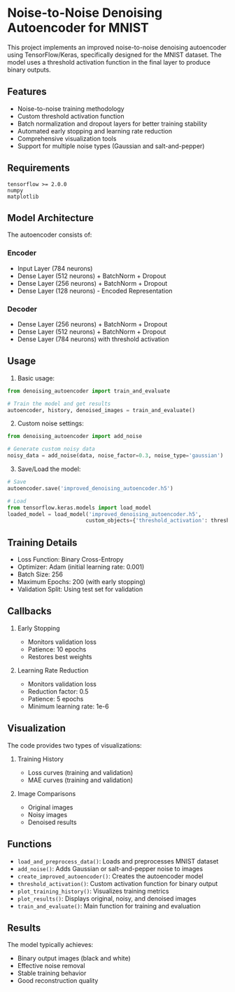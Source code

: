 # Noise-to-Noise Denoising Autoencoder for MNIST

This project implements an improved noise-to-noise denoising autoencoder using TensorFlow/Keras, specifically designed for the MNIST dataset. The model uses a threshold activation function in the final layer to produce binary outputs.

## Features

- Noise-to-noise training methodology
- Custom threshold activation function
- Batch normalization and dropout layers for better training stability
- Automated early stopping and learning rate reduction
- Comprehensive visualization tools
- Support for multiple noise types (Gaussian and salt-and-pepper)

## Requirements

```
tensorflow >= 2.0.0
numpy
matplotlib
```

## Model Architecture

The autoencoder consists of:

### Encoder
- Input Layer (784 neurons)
- Dense Layer (512 neurons) + BatchNorm + Dropout
- Dense Layer (256 neurons) + BatchNorm + Dropout
- Dense Layer (128 neurons) - Encoded Representation

### Decoder
- Dense Layer (256 neurons) + BatchNorm + Dropout
- Dense Layer (512 neurons) + BatchNorm + Dropout
- Dense Layer (784 neurons) with threshold activation

## Usage

1. Basic usage:
```python
from denoising_autoencoder import train_and_evaluate

# Train the model and get results
autoencoder, history, denoised_images = train_and_evaluate()
```

2. Custom noise settings:
```python
from denoising_autoencoder import add_noise

# Generate custom noisy data
noisy_data = add_noise(data, noise_factor=0.3, noise_type='gaussian')
```

3. Save/Load the model:
```python
# Save
autoencoder.save('improved_denoising_autoencoder.h5')

# Load
from tensorflow.keras.models import load_model
loaded_model = load_model('improved_denoising_autoencoder.h5',
                         custom_objects={'threshold_activation': threshold_activation})
```

## Training Details

- Loss Function: Binary Cross-Entropy
- Optimizer: Adam (initial learning rate: 0.001)
- Batch Size: 256
- Maximum Epochs: 200 (with early stopping)
- Validation Split: Using test set for validation

## Callbacks

1. Early Stopping
   - Monitors validation loss
   - Patience: 10 epochs
   - Restores best weights

2. Learning Rate Reduction
   - Monitors validation loss
   - Reduction factor: 0.5
   - Patience: 5 epochs
   - Minimum learning rate: 1e-6

## Visualization

The code provides two types of visualizations:

1. Training History
   - Loss curves (training and validation)
   - MAE curves (training and validation)

2. Image Comparisons
   - Original images
   - Noisy images
   - Denoised results

## Functions

- `load_and_preprocess_data()`: Loads and preprocesses MNIST dataset
- `add_noise()`: Adds Gaussian or salt-and-pepper noise to images
- `create_improved_autoencoder()`: Creates the autoencoder model
- `threshold_activation()`: Custom activation function for binary output
- `plot_training_history()`: Visualizes training metrics
- `plot_results()`: Displays original, noisy, and denoised images
- `train_and_evaluate()`: Main function for training and evaluation

## Results

The model typically achieves:
- Binary output images (black and white)
- Effective noise removal
- Stable training behavior
- Good reconstruction quality